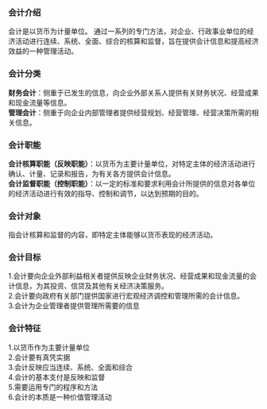 ### 会计介绍
会计是以货币为计量单位。
通过一系列的专门方法，对企业、行政事业单位的经济活动进行连续、系统、全面、综合的核算和监督，旨在提供会计信息和提高经济效益的一种管理活动。

### 会计分类
**财务会计**：侧重于已发生的信息，向企业外部关系人提供有关财务状况、经营成果和现金流量等信息。<br>
**管理会计**：侧重于向企业内部管理者提供经营规划、经营管理、经营决策所需的相关信息。

### 会计职能
**会计核算职能（反映职能）**：以货币为主要计量单位，对特定主体的经济活动进行确认、计量、记录和报告，为有关各方提供会计信息。<br>
**会计监督职能（控制职能）**：以一定的标准和要求利用会计所提供的信息对各单位的经济活动进行有效的指导、控制和调节，以达到预期的目的。

### 会计对象
指会计核算和监督的内容，即特定主体能够以货币表现的经济活动。

### 会计目标
1.会计要向企业外部利益相关者提供反映企业财务状况、经营成果和现金流量的会计信息，为其投资、信贷及其他有关经济决策服务。<br>
2.会计要向政府有关部门提供国家进行宏观经济调控和管理所需的会计信息。<br>
3.会计为企业管理者提供管理所需要的信息

### 会计特征
1.以货币作为主要计量单位<br>
2.会计要有真凭实据<br>
3.会计反映应当连续、系统、全面和综合<br>
4.会计的基本支付是反映和监督<br>
5.需要运用专门的程序和方法<br>
6.会计的本质是一种价值管理活动